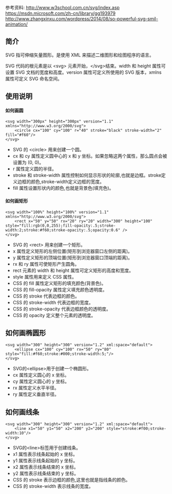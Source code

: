 参考资料: 
http://www.w3school.com.cn/svg/index.asp
https://msdn.microsoft.com/zh-cn/library/gg193979
http://www.zhangxinxu.com/wordpress/2014/08/so-powerful-svg-smil-animation/


## 简介
SVG 指可伸缩矢量图形。是使用 XML 来描述二维图形和绘图程序的语言。

SVG 代码的根元素是以 &lt;svg&gt; 元素开始，&lt;/svg&gt;结束。width 和 height 属性可设置 SVG 文档的宽度和高度。version 属性可定义所使用的 SVG 版本，xmlns 属性可定义 SVG 命名空间。


## 使用说明
#### 如何画圆
```
<svg width="300px" height="300px" version="1.1" xmlns="http://www.w3.org/2000/svg">
    <circle cx="100" cy="100" r="40" stroke="black" stroke-width="2" fill="#f60"/>
</svg>
```

- SVG 的 &lt;circle&gt; 用来创建一个圆。
- cx 和 cy 属性定义圆中心的 x 和 y 坐标。如果忽略这两个属性，那么圆点会被设置为 (0, 0)。
- r 属性定义圆的半径。
- stroke 和 stroke-width 属性控制如何显示形状的轮廓,也就是边框。stroke定义边框的颜色,stroke-width定义边框的宽度。
- fill 属性设置形状内的颜色,也就是背景色(填充色)。


#### 如何画矩形
```
<svg width="100%" height="100%" version="1.1" xmlns="http://www.w3.org/2000/svg">
    <rect x="50" y="50" rx="20" ry="20" width="300" height="100" style="fill:rgb(0,0,255);fill-opacity:.5;stroke-width:2;stroke:#f60;stroke-opacity:.5;opacity:0.6" />
</svg>
```

- SVG 的 &lt;rect&gt; 用来创建一个矩形。
- x 属性定义矩形的左侧位置(矩形到浏览器窗口左侧的距离)。
- y 属性定义矩形的顶端位置(矩形到浏览器窗口顶端的距离)。
- rx 和 ry 属性可使矩形产生圆角。
- rect 元素的 width 和 height 属性可定义矩形的高度和宽度。
- style 属性用来定义 CSS 属性。
- CSS 的 fill 属性定义矩形的填充颜色(背景色)。
- CSS 的 fill-opacity 属性定义填充颜色透明度。
- CSS 的 stroke 代表边框的颜色。
- CSS 的 stroke-width 代表边框的宽度。
- CSS 的 stroke-opacity 代表边框颜色的透明度。
- CSS 的 opacity 定义整个元素的透明度。

## 如何画椭圆形
```
<svg width="300" height="300" version="1.2" xml:space="default">
    <ellipse cx="100" cy="100" rx="50" ry="80" style="fill:#f60;stroke:#000;stroke-width:5;"/>
</svg>
```

- SVG的&lt;ellipse&gt;用于创建一个椭圆形。
- cx 属性定义圆心的 x 坐标。
- cy 属性定义圆心的 y 坐标。
- rx 属性定义水平半径。
- ry 属性定义垂直半径。


## 如何画线条
```
<svg width="300" height="300" version="1.2" xml:space="default">
    <line x1="50" y1="50" x2="200" y2="200" style="stroke:#f00;stroke-width:10"/>
</svg>
```

- SVG的&lt;line&gt;标签用于创建线条。
- x1 属性表示线条起始的 x 坐标。
- y1 属性表示线条起始的 y 坐标。
- x2 属性表示线条结束的 x 坐标。
- y2 属性表示线条结束的 y 坐标。
- CSS 的 stroke 表示边框的颜色,这里也就是指线条的颜色。
- CSS 的 stroke-width 表示线条的宽度。


